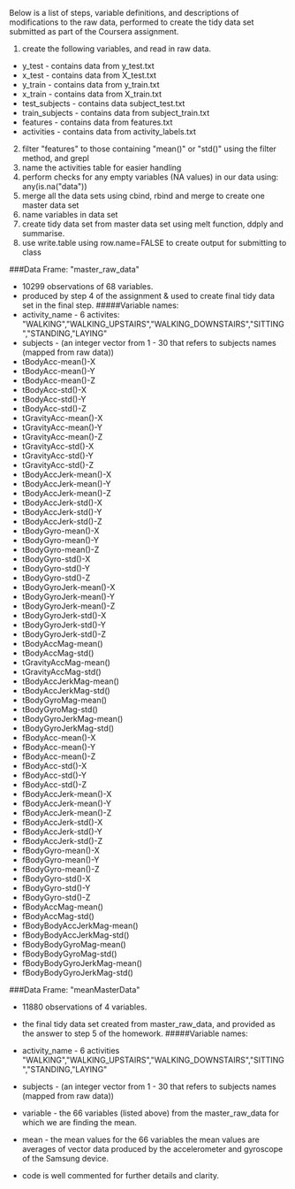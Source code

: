 Below is a list of steps, variable definitions, and descriptions of modifications to the raw data, performed to create the tidy data set submitted as part of the Coursera assignment.

1. create the following variables, and read in raw data.
  * y_test - contains data from y_test.txt
  * x_test - contains data from X_test.txt 
  * y_train - contains data from y_train.txt
  * x_train - contains data from X_train.txt
  * test_subjects - contains data subject_test.txt
  * train_subjects - contains data from subject_train.txt 
  * features - contains data from features.txt 
  * activities - contains data from activity_labels.txt

2. filter "features" to those containing "mean()" or "std()" using the filter method, and grepl 
3. name the activities table for easier handling
4. perform checks for any empty variables (NA values) in our data using: any(is.na("data"))
5. merge all the data sets using cbind, rbind and merge to create one master data set
6. name variables in data set
7. create tidy data set from master data set using melt function, ddply and summarise.
8. use write.table using row.name=FALSE to create output for submitting to class

###Data Frame: "master_raw_data"
* 10299 observations of 68 variables. 
* produced by step 4 of the assignment & used to create final tidy data set in the final step.
#####Variable names:
* activity_name - 6 activites: "WALKING","WALKING_UPSTAIRS","WALKING_DOWNSTAIRS","SITTING","STANDING,"LAYING"
* subjects - (an integer vector from 1 - 30 that refers to subjects names (mapped from raw data))
* tBodyAcc-mean()-X           
* tBodyAcc-mean()-Y           
* tBodyAcc-mean()-Z           
* tBodyAcc-std()-X           
* tBodyAcc-std()-Y            
* tBodyAcc-std()-Z            
* tGravityAcc-mean()-X        
* tGravityAcc-mean()-Y       
* tGravityAcc-mean()-Z        
* tGravityAcc-std()-X         
* tGravityAcc-std()-Y         
* tGravityAcc-std()-Z        
* tBodyAccJerk-mean()-X       
* tBodyAccJerk-mean()-Y       
* tBodyAccJerk-mean()-Z       
* tBodyAccJerk-std()-X       
* tBodyAccJerk-std()-Y        
* tBodyAccJerk-std()-Z        
* tBodyGyro-mean()-X          
* tBodyGyro-mean()-Y         
* tBodyGyro-mean()-Z          
* tBodyGyro-std()-X           
* tBodyGyro-std()-Y           
* tBodyGyro-std()-Z          
* tBodyGyroJerk-mean()-X      
* tBodyGyroJerk-mean()-Y      
* tBodyGyroJerk-mean()-Z      
* tBodyGyroJerk-std()-X      
* tBodyGyroJerk-std()-Y       
* tBodyGyroJerk-std()-Z       
* tBodyAccMag-mean()          
* tBodyAccMag-std()          
* tGravityAccMag-mean()       
* tGravityAccMag-std()        
* tBodyAccJerkMag-mean()      
* tBodyAccJerkMag-std()      
* tBodyGyroMag-mean()         
* tBodyGyroMag-std()          
* tBodyGyroJerkMag-mean()     
* tBodyGyroJerkMag-std()     
* fBodyAcc-mean()-X           
* fBodyAcc-mean()-Y           
* fBodyAcc-mean()-Z           
* fBodyAcc-std()-X           
* fBodyAcc-std()-Y            
* fBodyAcc-std()-Z            
* fBodyAccJerk-mean()-X       
* fBodyAccJerk-mean()-Y      
* fBodyAccJerk-mean()-Z       
* fBodyAccJerk-std()-X        
* fBodyAccJerk-std()-Y        
* fBodyAccJerk-std()-Z       
* fBodyGyro-mean()-X          
* fBodyGyro-mean()-Y          
* fBodyGyro-mean()-Z          
* fBodyGyro-std()-X          
* fBodyGyro-std()-Y           
* fBodyGyro-std()-Z           
* fBodyAccMag-mean()          
* fBodyAccMag-std()          
* fBodyBodyAccJerkMag-mean()  
* fBodyBodyAccJerkMag-std()   
* fBodyBodyGyroMag-mean()     
* fBodyBodyGyroMag-std()     
* fBodyBodyGyroJerkMag-mean() 
* fBodyBodyGyroJerkMag-std() 

###Data Frame: "meanMasterData"
* 11880 observations of 4 variables. 
* the final tidy data set created from master_raw_data, and provided as the answer to step 5 of the homework.
#####Variable names:
* activity_name - 6 activities "WALKING","WALKING_UPSTAIRS","WALKING_DOWNSTAIRS","SITTING","STANDING,"LAYING"
* subjects - (an integer vector from 1 - 30 that refers to subjects names (mapped from raw data))
* variable - the 66 variables (listed above) from the master_raw_data for which we are finding the mean.
* mean - the mean values for the 66 variables
the mean values are averages of vector data produced by the accelerometer and gyroscope of the Samsung device.

* code is well commented for further details and clarity.
